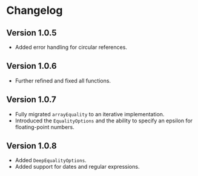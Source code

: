 # Changelog

## Version 1.0.5
- Added error handling for circular references.
## Version 1.0.6
- Further refined and fixed all functions.
## Version 1.0.7
- Fully migrated `arrayEquality` to an iterative implementation.
- Introduced the `EqualityOptions` and the ability to specify an epsilon for floating-point numbers.
## Version 1.0.8
- Added `DeepEqualityOptions`.
- Added support for dates and regular expressions.